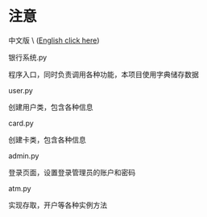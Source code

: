 # **注意**
中文版  \  ([English click here](https://github.com/GoldNT/yinghangguanli/blob/main/README_en.md))        

银行系统.py

程序入口，同时负责调用各种功能，本项目使用字典储存数据

user.py

创建用户类，包含各种信息

card.py

创建卡类，包含各种信息

admin.py

登录页面，设置登录管理员的账户和密码

atm.py

实现存取，开户等各种实例方法
